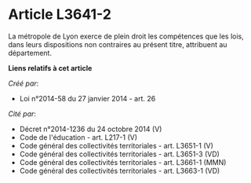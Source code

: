 # Article L3641-2

La métropole de Lyon exerce de plein droit les compétences que les lois, dans leurs dispositions non contraires au présent
titre, attribuent au département.

**Liens relatifs à cet article**

_Créé par_:

  - Loi n°2014-58 du 27 janvier 2014 - art. 26

_Cité par_:

  - Décret n°2014-1236 du 24 octobre 2014 (V)
  - Code de l'éducation - art. L217-1 (V)
  - Code général des collectivités territoriales - art. L3651-1 (V)
  - Code général des collectivités territoriales - art. L3651-3 (VD)
  - Code général des collectivités territoriales - art. L3661-1 (MMN)
  - Code général des collectivités territoriales - art. L3663-1 (VD)
